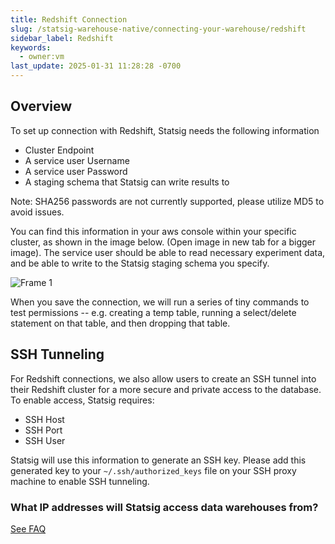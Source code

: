 ```yaml
---
title: Redshift Connection
slug: /statsig-warehouse-native/connecting-your-warehouse/redshift
sidebar_label: Redshift
keywords:
  - owner:vm
last_update: 2025-01-31 11:28:28 -0700
---
```


## Overview

To set up connection with Redshift, Statsig needs the following information

- Cluster Endpoint
- A service user Username
- A service user Password
- A staging schema that Statsig can write results to

Note: SHA256 passwords are not currently supported, please utilize MD5 to avoid issues. 

You can find this information in your aws console within your specific cluster, as shown in the image below. (Open image in new tab for a bigger image). The service user should be able to read necessary experiment data, and be able to write to the Statsig staging schema you specify.

![Frame 1](https://user-images.githubusercontent.com/108023879/187515405-17fa7d90-44e1-422f-87a7-cfde090637ed.png)

When you save the connection, we will run a series of tiny commands to test permissions -- e.g. creating a temp table, running a select/delete statement on that table, and then dropping that table.

## SSH Tunneling

For Redshift connections, we also allow users to create an SSH tunnel into their Redshift cluster for a more secure and private access to the database.
To enable access, Statsig requires:

- SSH Host
- SSH Port
- SSH User

Statsig will use this information to generate an SSH key. Please add this generated key to your `~/.ssh/authorized_keys` file on your SSH proxy machine to enable SSH tunneling.

### What IP addresses will Statsig access data warehouses from?

[See FAQ](/data-warehouse-ingestion/faq#what-ip-addresses-will-statsig-access-data-warehouses-from)
